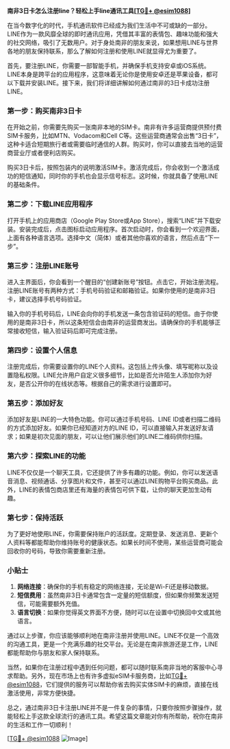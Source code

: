 **南非3日卡怎么注册line？轻松上手line通讯工具[[TG💪+ @esim1088](https://t.me/s/esim1088)]**

在当今数字化的时代，手机通讯软件已经成为我们生活中不可或缺的一部分。LINE作为一款风靡全球的即时通讯应用，凭借其丰富的表情包、趣味功能和强大的社交网络，吸引了无数用户。对于身处南非的朋友来说，如果想用LINE与世界各地的朋友保持联系，那么了解如何注册和使用LINE就显得尤为重要了。

首先，要注册LINE，你需要一部智能手机，并确保手机支持安卓或iOS系统。LINE本身是跨平台的应用程序，这意味着无论你是使用安卓还是苹果设备，都可以下载并安装LINE。接下来，我们将详细讲解如何通过南非的3日卡成功注册LINE。

### **第一步：购买南非3日卡**
在开始之前，你需要先购买一张南非本地的SIM卡。南非有许多运营商提供预付费SIM卡服务，比如MTN、Vodacom和Cell C等。这些运营商通常会出售“3日卡”，这种卡适合短期旅行者或需要临时通信的人群。购买时，你可以直接去当地的运营商营业厅或者便利店购买。

购买3日卡后，按照包装内的说明激活SIM卡。激活完成后，你会收到一个激活成功的短信通知，同时你的手机也会显示信号标志。这时候，你就具备了使用LINE的基础条件。

### **第二步：下载LINE应用程序**
打开手机上的应用商店（Google Play Store或App Store），搜索“LINE”并下载安装。安装完成后，点击图标启动应用程序。首次启动时，你会看到一个欢迎界面，上面有各种语言选项。选择中文（简体）或者其他你喜欢的语言，然后点击“下一步”。

### **第三步：注册LINE账号**
进入主界面后，你会看到一个醒目的“创建新账号”按钮。点击它，开始注册流程。注册LINE账号有两种方式：手机号码验证和邮箱验证。如果你使用的是南非3日卡，建议选择手机号码验证。

输入你的手机号码后，LINE会向你的手机发送一条包含验证码的短信。由于你使用的是南非3日卡，所以这条短信会由南非的运营商发出。请确保你的手机能够正常接收短信，输入验证码后即可完成注册。

### **第四步：设置个人信息**
注册完成后，你需要设置你的LINE个人资料。这包括上传头像、填写昵称以及设置隐私权限。LINE允许用户自定义很多细节，比如是否允许陌生人添加你为好友，是否公开你的在线状态等。根据自己的需求进行设置即可。

### **第五步：添加好友**
添加好友是LINE的一大特色功能。你可以通过手机号码、LINE ID或者扫描二维码的方式添加好友。如果你已经知道对方的LINE ID，可以直接输入并发送好友请求；如果是初次见面的朋友，可以让他们展示他们的LINE二维码供你扫描。

### **第六步：探索LINE的功能**
LINE不仅仅是一个聊天工具，它还提供了许多有趣的功能。例如，你可以发送语音消息、视频通话、分享图片和文件，甚至可以通过LINE购物平台购买商品。此外，LINE的表情包商店里还有海量的表情包可供下载，让你的聊天更加生动有趣。

### **第七步：保持活跃**
为了更好地使用LINE，你需要保持账户的活跃度。定期登录、发送消息、更新个人资料等都能帮助你维持账号的健康状态。如果长时间不使用，某些运营商可能会回收你的号码，导致你需要重新注册。

### **小贴士**
1. **网络连接**：确保你的手机有稳定的网络连接，无论是Wi-Fi还是移动数据。
2. **短信费用**：虽然南非3日卡通常包含一定量的短信额度，但如果你频繁发送短信，可能需要额外充值。
3. **语言切换**：如果你觉得英文界面不方便，随时可以在设置中切换回中文或其他语言。

通过以上步骤，你应该能够顺利地在南非注册并使用LINE。LINE不仅是一个高效的沟通工具，更是一个充满乐趣的社交平台。无论是在南非旅游还是工作，LINE都能帮助你与朋友和家人保持联系。

当然，如果你在注册过程中遇到任何问题，都可以随时联系南非当地的客服中心寻求帮助。另外，现在市场上也有许多虚拟eSIM卡服务商，比如[TG💪+ @esim1088](https://t.me/s/esim1088)，它们提供的服务可以帮助你省去购买实体SIM卡的麻烦，直接在线激活使用，非常方便快捷。

总之，通过南非3日卡注册LINE并不是一件复杂的事情，只要你按照步骤操作，就能轻松上手这款全球流行的通讯工具。希望这篇文章能对你有所帮助，祝你在南非的生活和工作一切顺利！

[[TG💪+ @esim1088](https://t.me/s/esim1088) ![Image](https://i.postimg.cc/4NQfJmqS/Snipaste-2025-05-13-00-14-12.png)]